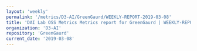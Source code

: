 ```yaml
---
layout: 'weekly'
permalink: '/metrics/D3-AI/GreenGaurd/WEEKLY-REPORT-2019-03-08'
title: 'DAI Lab OSS Metrics Metrics report for GreenGaurd | WEEKLY-REPORT-2019-03-08'
organization: 'D3-AI'
repository: 'GreenGaurd'
current_date: '2019-03-08'
---
```

